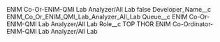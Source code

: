 <?xml version="1.0" encoding="UTF-8"?>
<CustomMetadata xmlns="http://soap.sforce.com/2006/04/metadata" xmlns:xsi="http://www.w3.org/2001/XMLSchema-instance" xmlns:xsd="http://www.w3.org/2001/XMLSchema">
    <label>ENIM Co-Or-ENIM-QMI Lab Analyzer/All Lab</label>
    <protected>false</protected>
    <values>
        <field>Developer_Name__c</field>
        <value xsi:type="xsd:string">ENIM_Co_Or_ENIM_QMI_Lab_Analyzer_All_Lab</value>
    </values>
    <values>
        <field>Queue__c</field>
        <value xsi:type="xsd:string">ENIM Co-Or-ENIM-QMI Lab Analyzer/All Lab</value>
    </values>
    <values>
        <field>Role__c</field>
        <value xsi:type="xsd:string">TOP THOR ENIM Co-Ordinator-ENIM-QMI Lab Analyzer/All Lab</value>
    </values>
</CustomMetadata>
